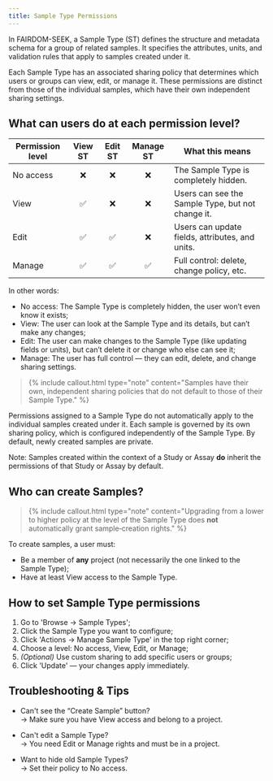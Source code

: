 ```yaml
---
title: Sample Type Permissions
---
```


In FAIRDOM-SEEK, a Sample Type (ST) defines the structure and metadata schema for a group of related samples. It specifies the attributes, units, and validation rules that apply to samples created under it.

Each Sample Type has an associated sharing policy that determines which users or groups can view, edit, or manage it. These permissions are distinct from those of the individual samples, which have their own independent sharing settings.


## What can users do at each permission level?

| **Permission level** | **View ST** | **Edit ST** | **Manage ST** | **What this means** |
|----------------------|:-----------:|:-----------:|:-------------:|----------------------|
| No access            | ❌         | ❌          | ❌            | The Sample Type is completely hidden. |
| View                 | ✅         | ❌          | ❌            | Users can see the Sample Type, but not change it. |
| Edit                 | ✅         | ✅          | ❌            | Users can update fields, attributes, and units. |
| Manage               | ✅         | ✅          | ✅            | Full control: delete, change policy, etc. |


In other words:
- No access: The Sample Type is completely hidden, the user won’t even know it exists;
- View: The user can look at the Sample Type and its details, but can’t make any changes;
- Edit: The user can make changes to the Sample Type (like updating fields or units), but can’t delete it or change who else can see it;
- Manage: The user has full control — they can edit, delete, and change sharing settings.

> {% include callout.html type="note" content="Samples have their own, independent sharing policies that do not default to those of their Sample Type." %}

Permissions assigned to a Sample Type do not automatically apply to the individual samples created under it. Each sample is governed by its own sharing policy, which is configured independently of the Sample Type.
By default, newly created samples are private. 

Note: Samples created within the context of a Study or Assay **do** inherit the permissions of that Study or Assay by default. 

## Who can create Samples?

> {% include callout.html type="note" content="Upgrading from a lower to higher policy at the level of the Sample Type does **not** automatically grant sample‑creation rights." %}

To create samples, a user must:

- Be a member of **any** project (not necessarily the one linked to the Sample Type);
- Have at least View access to the Sample Type.

## How to set Sample Type permissions

1. Go to 'Browse → Sample Types';
2. Click the Sample Type you want to configure;
3. Click 'Actions → Manage Sample Type' in the top right corner;
5. Choose a level: No access, View, Edit, or Manage;
6. *(Optional)* Use custom sharing to add specific users or groups;
7. Click 'Update' — your changes apply immediately.


## Troubleshooting & Tips

- Can't see the “Create Sample” button?  
  → Make sure you have View access and belong to a project.

- Can't edit a Sample Type?  
  → You need Edit or Manage rights and must be in a project.

- Want to hide old Sample Types?  
  → Set their policy to No access.

